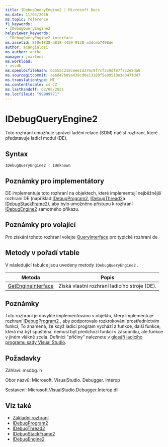 ```yaml
---
title: IDebugQueryEngine2 | Microsoft Docs
ms.date: 11/04/2016
ms.topic: reference
f1_keywords:
- IDebugQueryEngine2
helpviewer_keywords:
- IDebugQueryEngine2 interface
ms.assetid: 8f0e1838-a818-4459-9138-a3dceb7408de
author: acangialosi
ms.author: anthc
manager: jmartens
ms.workload:
- vssdk
ms.openlocfilehash: b555ac218ceee1d376c9f7cf3c9df87f7c2e2da0
ms.sourcegitcommit: ae6d47b09a439cd0e13180f5e89510e3e347fd47
ms.translationtype: MT
ms.contentlocale: cs-CZ
ms.lasthandoff: 02/08/2021
ms.locfileid: "99909771"
---
```

# <a name="idebugqueryengine2"></a>IDebugQueryEngine2
Toto rozhraní umožňuje správci ladění relace (SDM) načíst rozhraní, které představuje ladicí modul (DE).

## <a name="syntax"></a>Syntax

```
IDebugQueryEngine2 : IUnknown
```

## <a name="notes-for-implementers"></a>Poznámky pro implementátory
 DE implementuje toto rozhraní na objektech, které implementují nejběžnější rozhraní DE (například [IDebugProgram2](../../../extensibility/debugger/reference/idebugprogram2.md), [IDebugThread2](../../../extensibility/debugger/reference/idebugthread2.md)a [IDebugStackFrame2](../../../extensibility/debugger/reference/idebugstackframe2.md)), aby bylo umožněno přístupu k rozhraní [IDebugEngine2](../../../extensibility/debugger/reference/idebugengine2.md) samotného příkazu.

## <a name="notes-for-callers"></a>Poznámky pro volající
 Pro získání tohoto rozhraní volejte [QueryInterface](/cpp/atl/queryinterface) pro typické rozhraní de.

## <a name="methods-in-vtable-order"></a>Metody v pořadí vtable
 V následující tabulce jsou uvedeny metody `IDebugQueryEngine2` .

|Metoda|Popis|
|------------|-----------------|
|[GetEngineInterface](../../../extensibility/debugger/reference/idebugqueryengine2-getengineinterface.md)|Získá vlastní rozhraní ladicího stroje (DE).|

## <a name="remarks"></a>Poznámky
 Toto rozhraní je obvykle implementováno v objektu, který implementuje rozhraní [IDebugProgram2](../../../extensibility/debugger/reference/idebugprogram2.md) , aby podporovalo rozkrokování prostřednictvím funkcí; To znamená, že když ladicí program vychází z funkce, další funkce, která má být spuštěna, nemusí být předchozí funkcí v zásobníku, ale funkce v jiném vlákně zcela. Definici "příčiny" naleznete v [glosáři ladicího programu sady Visual Studio](../../../extensibility/debugger/reference/visual-studio-debugger-glossary.md).

## <a name="requirements"></a>Požadavky
 Záhlaví: msdbg. h

 Obor názvů: Microsoft. VisualStudio. Debugger. Interop

 Sestavení: Microsoft.VisualStudio.Debugger.Interop.dll

## <a name="see-also"></a>Viz také
- [Základní rozhraní](../../../extensibility/debugger/reference/core-interfaces.md)
- [IDebugProgram2](../../../extensibility/debugger/reference/idebugprogram2.md)
- [IDebugThread2](../../../extensibility/debugger/reference/idebugthread2.md)
- [IDebugStackFrame2](../../../extensibility/debugger/reference/idebugstackframe2.md)
- [IDebugEngine2](../../../extensibility/debugger/reference/idebugengine2.md)
